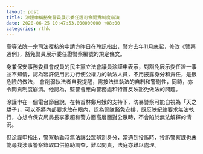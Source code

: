 ```yaml
---
layout: post
title: 涂謹申稱豁免警員展示委任證可令問責制度崩潰
date: 2020-06-25 10:47:53.000000000 +08:00
categories: rthk
---
```


高等法院一宗司法覆核的申請方昨日在聆訊指出，警方去年11月底起，修改《警察通例》，豁免警員展示委任證警察編號的規定條文。

身兼保安事務委員會成員的民主黨立法會議員涂謹申表示，對豁免展示委任證一事並不知情，認為容許使用武力行使公權力的執法人員，不用披露身分和責任，是很危險的做法， 會削弱執法者自我提醒，需按法律執法的自制和警剔性，同時，亦令問責制度崩潰。他認為，監警會應向警務處和特首反映豁免做法的問題。

涂謹申在一個電台節目說，在特首林鄭月娥的支持下，防暴警察可能自視為「天之驕子」，可以不將內部要求放在眼內，認為警隊豁免安排，既反映紀律要求無法執行，亦想令保安局局長李家超和警方面高層面對公眾時，不會陷於無法解釋的情況。

但涂謹申指出，警察執勤時無法讓公眾辨別身分，當遇到投訴時，投訴警察課也未能尋找涉事警察錄取口供協助調查，難以問責，法庭亦難以處理。
